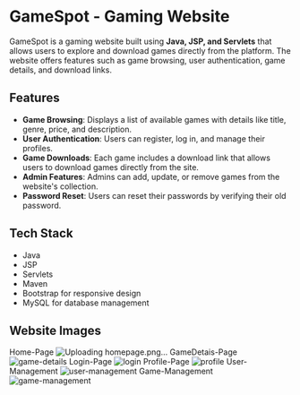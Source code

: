 # GameSpot - Gaming Website

GameSpot is a gaming website built using **Java, JSP, and Servlets** that allows users to explore and download games directly from the platform. The website offers features such as game browsing, user authentication, game details, and download links.

## Features
- **Game Browsing**: Displays a list of available games with details like title, genre, price, and description.
- **User Authentication**: Users can register, log in, and manage their profiles.
- **Game Downloads**: Each game includes a download link that allows users to download games directly from the site.
- **Admin Features**: Admins can add, update, or remove games from the website's collection.
- **Password Reset**: Users can reset their passwords by verifying their old password.

## Tech Stack
- Java
- JSP
- Servlets
- Maven
- Bootstrap for responsive design
- MySQL for database management

## Website Images

Home-Page
![Uploading homepage.png…]()
GameDetais-Page
![game-details](https://github.com/user-attachments/assets/ea60de7a-5c99-40d4-b574-d567a83e8717)
Login-Page
![login](https://github.com/user-attachments/assets/89627b8e-db69-40a9-ba0b-b3c09fceefa2)
Profile-Page
![profile](https://github.com/user-attachments/assets/7d71c255-e99c-4893-a009-eefbeb8c576c)
User-Management
![user-management](https://github.com/user-attachments/assets/d9477550-6c18-4d86-865a-70fa5c465b11)
Game-Management
![game-management](https://github.com/user-attachments/assets/8f09d1c3-20bf-4621-9525-81afcae4f85a)
